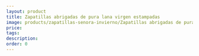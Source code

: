 ```yaml
---
layout: product
title: Zapatillas abrigadas de pura lana virgen estampadas
image: products/zapatillas-senora-invierno/Zapatillas abrigadas de pura lana virgen estampadas.jpeg
price: 
tags: 
description: 
order: 0
---
```

